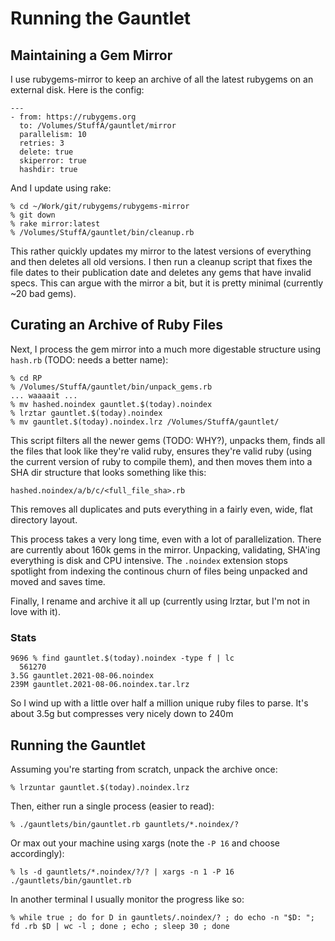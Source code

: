 # Running the Gauntlet

## Maintaining a Gem Mirror

I use rubygems-mirror to keep an archive of all the latest rubygems on
an external disk. Here is the config:

```
---
- from: https://rubygems.org
  to: /Volumes/StuffA/gauntlet/mirror
  parallelism: 10
  retries: 3
  delete: true
  skiperror: true
  hashdir: true
```

And I update using rake:

```
% cd ~/Work/git/rubygems/rubygems-mirror
% git down
% rake mirror:latest
% /Volumes/StuffA/gauntlet/bin/cleanup.rb
```

This rather quickly updates my mirror to the latest versions of
everything and then deletes all old versions. I then run a cleanup
script that fixes the file dates to their publication date and deletes
any gems that have invalid specs. This can argue with the mirror a
bit, but it is pretty minimal (currently ~20 bad gems).

## Curating an Archive of Ruby Files

Next, I process the gem mirror into a much more digestable structure
using `hash.rb` (TODO: needs a better name):

```
% cd RP
% /Volumes/StuffA/gauntlet/bin/unpack_gems.rb
... waaaait ...
% mv hashed.noindex gauntlet.$(today).noindex
% lrztar gauntlet.$(today).noindex
% mv gauntlet.$(today).noindex.lrz /Volumes/StuffA/gauntlet/
```

This script filters all the newer gems (TODO: WHY?), unpacks them,
finds all the files that look like they're valid ruby, ensures they're
valid ruby (using the current version of ruby to compile them), and
then moves them into a SHA dir structure that looks something like
this:

```
hashed.noindex/a/b/c/<full_file_sha>.rb
```

This removes all duplicates and puts everything in a fairly even,
wide, flat directory layout.

This process takes a very long time, even with a lot of
parallelization. There are currently about 160k gems in the mirror.
Unpacking, validating, SHA'ing everything is disk and CPU intensive.
The `.noindex` extension stops spotlight from indexing the continous
churn of files being unpacked and moved and saves time.

Finally, I rename and archive it all up (currently using lrztar, but
I'm not in love with it).

### Stats

```
9696 % find gauntlet.$(today).noindex -type f | lc
  561270
3.5G gauntlet.2021-08-06.noindex
239M gauntlet.2021-08-06.noindex.tar.lrz
```

So I wind up with a little over half a million unique ruby files to
parse. It's about 3.5g but compresses very nicely down to 240m

## Running the Gauntlet

Assuming you're starting from scratch, unpack the archive once:

```
% lrzuntar gauntlet.$(today).noindex.lrz
```

Then, either run a single process (easier to read):

```
% ./gauntlets/bin/gauntlet.rb gauntlets/*.noindex/?
```

Or max out your machine using xargs (note the `-P 16` and choose accordingly):

```
% ls -d gauntlets/*.noindex/?/? | xargs -n 1 -P 16 ./gauntlets/bin/gauntlet.rb
```

In another terminal I usually monitor the progress like so:

```
% while true ; do for D in gauntlets/.noindex/? ; do echo -n "$D: "; fd .rb $D | wc -l ; done ; echo ; sleep 30 ; done
```
